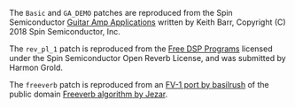The `Basic` and `GA_DEMO` patches are reproduced from the Spin Semiconductor [Guitar Amp Applications](https://www.spinsemi.com/guitar_amp_application.html) written by Keith Barr, Copyright (C) 2018 Spin Semiconductor, Inc.

The `rev_pl_1` patch is reproduced from the [Free DSP Programs](https://www.spinsemi.com/programs.php) licensed under the Spin Semiconductor Open Reverb License, and was submitted by Harmon Grold.

The `freeverb` patch is reproduced from an [FV-1 port by basilrush](http://www.spinsemi.com/forum/viewtopic.php?t=309) of the public domain [Freeverb algorithm by Jezar](https://github.com/sinshu/freeverb).